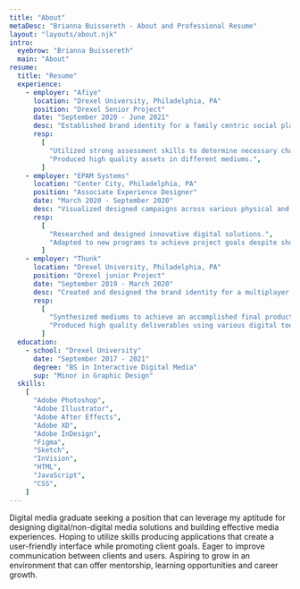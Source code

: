 ```yaml
---
title: "About"
metaDesc: "Brianna Buissereth - About and Professional Resume"
layout: "layouts/about.njk"
intro:
  eyebrow: "Brianna Buissereth"
  main: "About"
resume:
  title: "Resume"
  experience:
    - employer: "Afiye"
      location: "Drexel University, Philadelphia, PA"
      position: "Drexel Senior Project"
      date: "September 2020 - June 2021"
      desc: "Established brand identity for a family centric social platform. Organized and led several accounts of virtual workshops and interviews with repeating and new participants. Composed a complete user story throughout the project Afiye. Designed cohesive promotional materials for print, digital and video media."
      resp:
        [
          "Utilized strong assessment skills to determine necessary changes for the evolution of the project.",
          "Produced high quality assets in different mediums.",
        ]
    - employer: "EPAM Systems"
      location: "Center City, Philadelphia, PA"
      position: "Associate Experience Designer"
      date: "March 2020 - September 2020"
      desc: "Visualized designed campaigns across various physical and digital media in line with existing client brand identities. Collaborated with multiple asynchronous remote teams and stakeholders. Designed digital products for a wide range of industries. Delivered high quality deliverables utilizing various prototyping tools, Adobe Creative Suite and other programs necessary to complete the task. Participated in diverse virtual experience research workshops with key project stakeholders. Encouraged the utilization of the latest digital tools."
      resp:
        [
          "Researched and designed innovative digital solutions.",
          "Adapted to new programs to achieve project goals despite short deadlines.",
        ]
    - employer: "Thunk"
      location: "Drexel University, Philadelphia, PA"
      position: "Drexel junior Project"
      date: "September 2019 - March 2020"
      desc: "Created and designed the brand identity for a multiplayer online game to inspire creativity and generate fun in groups. Collaborated with and a team of multiple designers to develop an iterative/expandable design system. Developed and led research workshops as well as user play testing sessions to improve and iterate the game mechanics. Managed and outsourced team members for additional project elements."
      resp:
        [
          "Synthesized mediums to achieve an accomplished final product.",
          "Produced high quality deliverables using various digital tools.",
        ]
  education:
    - school: "Drexel University"
      date: "September 2017 - 2021"
      degree: "BS in Interactive Digital Media"
      sup: "Minor in Graphic Design"
  skills:
    [
      "Adobe Photoshop",
      "Adobe Illustrator",
      "Adobe After Effects",
      "Adobe XD",
      "Adobe InDesign",
      "Figma",
      "Sketch",
      "InVision",
      "HTML",
      "JavaScript",
      "CSS",
    ]
---
```


Digital media graduate seeking a position that can leverage my aptitude for designing digital/non-digital media solutions and building effective media experiences. Hoping to utilize skills producing applications that create a user-friendly interface while promoting client goals. Eager to improve communication between clients and users. Aspiring to grow in an environment that can offer mentorship, learning opportunities and career growth.
